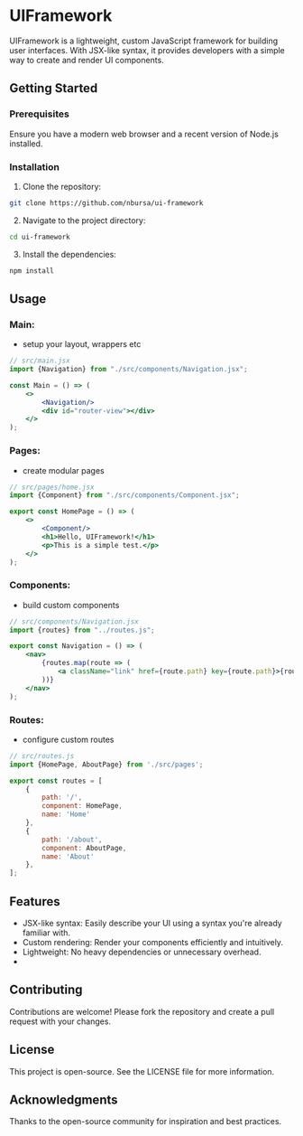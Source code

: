 # UIFramework

UIFramework is a lightweight, custom JavaScript framework for building user interfaces. With JSX-like syntax, it provides developers with a simple way to create and render UI components.

## Getting Started

### Prerequisites

Ensure you have a modern web browser and a recent version of Node.js installed.

### Installation

1. Clone the repository:
```bash
git clone https://github.com/nbursa/ui-framework
```
2. Navigate to the project directory:
```bash
cd ui-framework
```
3. Install the dependencies:
```bash
npm install
```

## Usage

### Main:
* setup your layout, wrappers etc

```jsx
// src/main.jsx
import {Navigation} from "./src/components/Navigation.jsx";

const Main = () => (
    <>
        <Navigation/>
        <div id="router-view"></div>
    </>
);
```

### Pages:
* create modular pages

```jsx
// src/pages/home.jsx
import {Component} from "./src/components/Component.jsx";

export const HomePage = () => (
    <>
        <Component/>
        <h1>Hello, UIFramework!</h1>
        <p>This is a simple test.</p>
    </>
);
```

### Components:
* build custom components

```jsx
// src/components/Navigation.jsx
import {routes} from "../routes.js";

export const Navigation = () => (
    <nav>
        {routes.map(route => (
            <a className="link" href={route.path} key={route.path}>{route.name}</a>
        ))}
    </nav>
);
```

### Routes:
* configure custom routes

```jsx
// src/routes.js
import {HomePage, AboutPage} from './src/pages';

export const routes = [
    {
        path: '/',
        component: HomePage,
        name: 'Home'
    },
    {
        path: '/about',
        component: AboutPage,
        name: 'About'
    },
];
```

## Features

- JSX-like syntax: Easily describe your UI using a syntax you're already familiar with.
- Custom rendering: Render your components efficiently and intuitively.
- Lightweight: No heavy dependencies or unnecessary overhead.
- 
## Contributing
Contributions are welcome! Please fork the repository and create a pull request with your changes.

## License
This project is open-source. See the LICENSE file for more information.

## Acknowledgments
Thanks to the open-source community for inspiration and best practices.